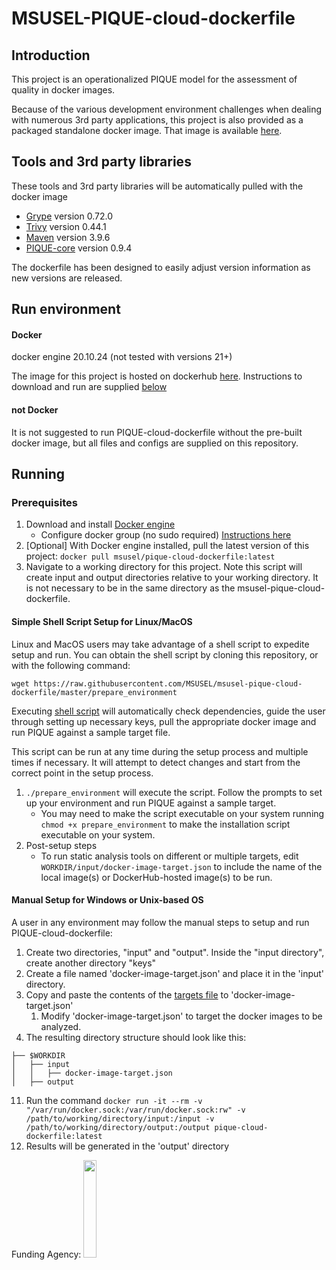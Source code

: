 # MSUSEL-PIQUE-cloud-dockerfile

## Introduction
This project is an operationalized PIQUE model for the assessment of quality in docker images.

Because of the various development environment challenges when dealing with numerous 3rd party applications, 
this project is also provided as a packaged standalone docker image. That image is available
[here](https://hub.docker.com/repository/docker/msusel/pique-cloud-dockerfile/general).

## Tools and 3rd party libraries
These tools and 3rd party libraries will be automatically pulled with the docker image
* [Grype](https://github.com/anchore/grype) version 0.72.0
* [Trivy](https://github.com/aquasecurity/trivy) version 0.44.1
* [Maven](https://github.com/apache/maven) version 3.9.6
* [PIQUE-core](https://github.com/MSUSEL/msusel-pique) version 0.9.4

The dockerfile has been designed to easily adjust version information as new versions are released.

## Run environment
#### Docker
docker engine 20.10.24 (not tested with versions 21+)

The image for this project is hosted on dockerhub 
[here](https://hub.docker.com/repository/docker/msusel/pique-cloud-dockerfile/general). Instructions to download
and run are supplied [below](https://github.com/MSUSEL/msusel-pique-cloud-dockerfile/tree/master#running)


#### not Docker
It is not suggested to run PIQUE-cloud-dockerfile without the pre-built docker image, but all files and configs 
are supplied on this repository.

## Running
### Prerequisites
1. Download and install [Docker engine](https://docs.docker.com/engine/install/)
    * Configure docker group (no sudo required) [Instructions here](https://docs.docker.com/engine/install/linux-postinstall/)
2. \[Optional] With Docker engine installed, pull the latest version of this project:
`docker pull msusel/pique-cloud-dockerfile:latest`
3. Navigate to a working directory for this project. Note this script will create input and output directories relative to your working directory. It is not necessary
to be in the same directory as the msusel-pique-cloud-dockerfile.

#### Simple Shell Script Setup for Linux/MacOS
Linux and MacOS users may take advantage of a shell script to expedite setup and run. You can obtain the shell script by cloning this repository, or with the following command:

```wget https://raw.githubusercontent.com/MSUSEL/msusel-pique-cloud-dockerfile/master/prepare_environment```

Executing [shell script](https://github.com/MSUSEL/msusel-pique-cloud-dockerfile/blob/master/prepare_environment)
will automatically check dependencies, guide the user through setting up necessary keys, pull the appropriate docker image and run PIQUE against a sample target file.

This script can be run at any time during the setup process and multiple times if necessary. It will attempt to detect changes and start from the correct point
in the setup process.

1. `./prepare_environment` will execute the script. Follow the prompts to set up your environment and run PIQUE against a sample target.
    *  You may need to make the script executable on your system running `chmod +x prepare_environment` to make the installation script executable on your system.
2. Post-setup steps
    * To run static analysis tools on different or multiple targets, edit `WORKDIR/input/docker-image-target.json` to include the name of the local image(s) or DockerHub-hosted image(s) to be run.

#### Manual Setup for Windows or Unix-based OS
A user in any environment may follow the manual steps to setup and run PIQUE-cloud-dockerfile:

1. Create two directories, "input" and "output". Inside the "input directory", create another directory "keys"
2. Create a file named 'docker-image-target.json' and place it in the 'input' directory.
3. Copy and paste the contents of the [targets file](input/docker-image-target.json) to 'docker-image-target.json'
   1. Modify 'docker-image-target.json' to target the docker images to be analyzed.
4. The resulting directory structure should look like this:
```
├── $WORKDIR
│   ├── input
│   │   ├── docker-image-target.json
│   ├── output
```
11. Run the command `docker run -it --rm -v "/var/run/docker.sock:/var/run/docker.sock:rw" -v /path/to/working/directory/input:/input -v /path/to/working/directory/output:/output pique-cloud-dockerfile:latest`
12. Results will be generated in the 'output' directory

Funding Agency:
[<img src="https://www.cisa.gov/profiles/cisad8_gov/themes/custom/gesso/dist/images/backgrounds/6fdaa25709d28dfb5cca.svg" width="20%" height="20%">](https://www.cisa.gov/)
